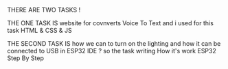 
THERE ARE TWO TASKS !

THE ONE TASK IS website for covnverts Voice To Text and i used for this task  HTML & CSS & JS

THE SECOND TASK IS how we can to turn on the lighting and how it can be connected to USB in ESP32 IDE ? so the task writing How it's work ESP32
Step By Step

